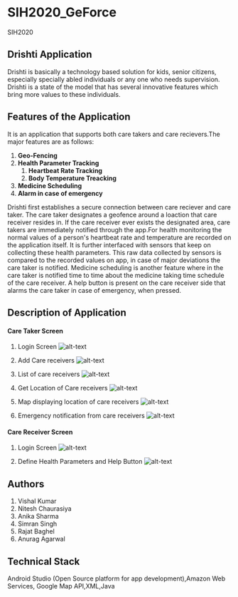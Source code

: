 # SIH2020_GeForce
SIH2020
## Drishti Application
Drishti is basically a technology based solution for kids, senior citizens, especially specially abled individuals or any one who needs supervision. 
Drishti is a state of the model that has several innovative features which bring more values to these individuals.
## Features of the Application
It is an application that supports both care takers and care recievers.The major features are as follows:
1. **Geo-Fencing**
1. **Health Parameter Tracking**
   1. **Heartbeat Rate Tracking**
   2. **Body Temperature Treacking**
1. **Medicine Scheduling**
1. **Alarm in case of emergency**


Drishti first establishes a secure connection between care reciever and care taker.
The care taker designates a geofence around a loaction that care receiver resides in. 
If the care receiver ever exists the designated area, care takers are immediately notified through the app.For health monitoring the normal values of a person's heartbeat rate and temperature are recorded on the application itself.
It is further interfaced with sensors that keep on collecting these health parameters. This raw data collected by sensors is compared to the recorded values on app, in case of major deviations the care taker is notified.
Medicine scheduling is another feature where in the care taker is notified time to time about the medicine taking time schedule of the care receiver.
A help button is present on the care receiver side that alarms the care taker in case of emergency, when pressed.

## Description of Application

#### Care Taker Screen
1. Login Screen
![alt-text](./readme-ss/ss1.jpeg)

2. Add Care receivers
![alt-text](./readme-ss/ss2.jpeg)

3. List of care receivers
![alt-text](./readme-ss/ss3.jpeg)

4. Get Location of Care receivers
![alt-text](./readme-ss/ss4.jpeg)

5. Map displaying location of care receivers
![alt-text](./readme-ss/ss5.jpeg)

6. Emergency notification from care receivers
![alt-text](./readme-ss/ss6.jpeg)


#### Care Receiver Screen
1. Login Screen
![alt-text](./readme-ss/ss1.jpeg)

2. Define Health Parameters and Help Button
![alt-text](./readme-ss/ss7.jpeg)

## Authors
1. Vishal Kumar 
1. Nitesh Chaurasiya
1. Anika Sharma
1. Simran Singh
1. Rajat Baghel
1. Anurag Agarwal 
## Technical Stack
Android Studio (Open Source platform for app development),Amazon Web Services, Google Map API,XML,Java



